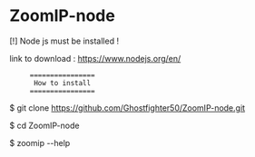 # ZoomIP-node


[!] Node js must be installed !

link to download : https://www.nodejs.org/en/


         ================
          How to install
         ================
         
         
$ git clone https://github.com/Ghostfighter50/ZoomIP-node.git

$ cd ZoomIP-node

$ zoomip --help

